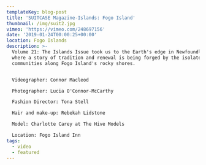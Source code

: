 ```yaml
---
templateKey: blog-post
title: 'SUITCASE Magazine-Islands: Fogo Island'
thumbnail: /img/suit2.jpg
vimeo: 'https://vimeo.com/248697156'
date: '2019-01-24T00:00:25+00:00'
location: Fogo Islands
description: >-
  Volume 21: The Islands Issue took us to the Earth's edge in Newfoundland,
  where a story of tradition and renewal is being forged by the isolated
  communities along Fogo Island's rocky shores.


  Videographer: Connor Macleod

  Photographer: Lucia O'Connor-McCarthy 

  Fashion Director: Tona Stell

  Hair and make-up: Rebekah Lidstone 

  Model: Charlotte Carey at The Hive Models 

  Location: Fogo Island Inn
tags:
  - video
  - featured
---
```


